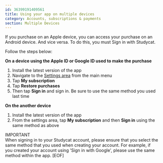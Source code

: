 ```yaml
---
id: 36399191409561
title: Using your app on multiple devices
category: Accounts, subscriptions & payments
section: Multiple Devices 
---
```

If you purchase on an Apple device, you can access your purchase on an Android device. And vice versa. To do this, you must Sign in with Studycat.

Follow the steps below:

  
**On a device using the Apple ID or Google ID used to make the purchase**  
1. Install the latest version of the app  
2. Navigate to the [Settings area](https://help.studycat.com/hc/en-us/articles/34518228622105) from the main menu   
3. Tap **My subscription**  
4. Tap **Restore purchases**  
5. Then tap **Sign in** and sign in. Be sure to use the same method you used last time

  
**On the another device**  
1. Install the latest version of the app  
2. From the settings area, tap **My subscription** and then **Sign in** using the same method as above  
  
IMPORTANT  
When signing in to your Studycat account, please ensure that you select the same method that you used when creating your account. For example, if you created your account using 'Sign in with Google', please use the same method within the app.
[EOF]